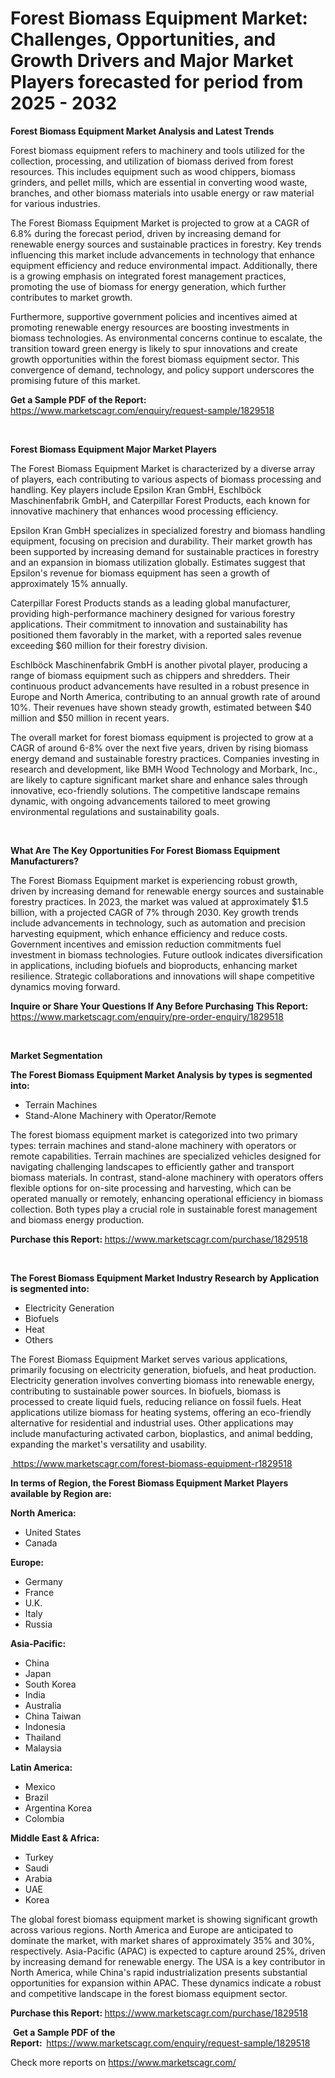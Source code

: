 <p><h1>Forest Biomass Equipment Market: Challenges, Opportunities, and Growth Drivers and Major Market Players forecasted for period from 2025 - 2032</h1></p><p><strong>Forest Biomass Equipment Market Analysis and Latest Trends</strong></p>
<p><p>Forest biomass equipment refers to machinery and tools utilized for the collection, processing, and utilization of biomass derived from forest resources. This includes equipment such as wood chippers, biomass grinders, and pellet mills, which are essential in converting wood waste, branches, and other biomass materials into usable energy or raw material for various industries. </p><p>The Forest Biomass Equipment Market is projected to grow at a CAGR of 6.8% during the forecast period, driven by increasing demand for renewable energy sources and sustainable practices in forestry. Key trends influencing this market include advancements in technology that enhance equipment efficiency and reduce environmental impact. Additionally, there is a growing emphasis on integrated forest management practices, promoting the use of biomass for energy generation, which further contributes to market growth. </p><p>Furthermore, supportive government policies and incentives aimed at promoting renewable energy resources are boosting investments in biomass technologies. As environmental concerns continue to escalate, the transition toward green energy is likely to spur innovations and create growth opportunities within the forest biomass equipment sector. This convergence of demand, technology, and policy support underscores the promising future of this market.</p></p>
<p><strong>Get a Sample PDF of the Report:&nbsp;</strong> <a href="https://www.marketscagr.com/enquiry/request-sample/1829518?utm_campaign=1869&utm_medium=2&utm_source=Github&utm_content=ia&utm_term=28022025&utm_id=forest-biomass-equipment">https://www.marketscagr.com/enquiry/request-sample/1829518</a></p>
<p>&nbsp;</p>
<p><strong>Forest Biomass Equipment Major Market Players</strong></p>
<p><p>The Forest Biomass Equipment Market is characterized by a diverse array of players, each contributing to various aspects of biomass processing and handling. Key players include Epsilon Kran GmbH, Eschlböck Maschinenfabrik GmbH, and Caterpillar Forest Products, each known for innovative machinery that enhances wood processing efficiency.</p><p>Epsilon Kran GmbH specializes in specialized forestry and biomass handling equipment, focusing on precision and durability. Their market growth has been supported by increasing demand for sustainable practices in forestry and an expansion in biomass utilization globally. Estimates suggest that Epsilon's revenue for biomass equipment has seen a growth of approximately 15% annually.</p><p>Caterpillar Forest Products stands as a leading global manufacturer, providing high-performance machinery designed for various forestry applications. Their commitment to innovation and sustainability has positioned them favorably in the market, with a reported sales revenue exceeding $60 million for their forestry division.</p><p>Eschlböck Maschinenfabrik GmbH is another pivotal player, producing a range of biomass equipment such as chippers and shredders. Their continuous product advancements have resulted in a robust presence in Europe and North America, contributing to an annual growth rate of around 10%. Their revenues have shown steady growth, estimated between $40 million and $50 million in recent years.</p><p>The overall market for forest biomass equipment is projected to grow at a CAGR of around 6-8% over the next five years, driven by rising biomass energy demand and sustainable forestry practices. Companies investing in research and development, like BMH Wood Technology and Morbark, Inc., are likely to capture significant market share and enhance sales through innovative, eco-friendly solutions. The competitive landscape remains dynamic, with ongoing advancements tailored to meet growing environmental regulations and sustainability goals.</p></p>
<p>&nbsp;</p>
<p><strong>What Are The Key Opportunities For Forest Biomass Equipment Manufacturers?</strong></p>
<p><p>The Forest Biomass Equipment market is experiencing robust growth, driven by increasing demand for renewable energy sources and sustainable forestry practices. In 2023, the market was valued at approximately $1.5 billion, with a projected CAGR of 7% through 2030. Key growth trends include advancements in technology, such as automation and precision harvesting equipment, which enhance efficiency and reduce costs. Government incentives and emission reduction commitments fuel investment in biomass technologies. Future outlook indicates diversification in applications, including biofuels and bioproducts, enhancing market resilience. Strategic collaborations and innovations will shape competitive dynamics moving forward.</p></p>
<p><strong>Inquire or Share Your Questions If Any Before Purchasing This Report:</strong> <a href="https://www.marketscagr.com/enquiry/pre-order-enquiry/1829518?utm_campaign=1869&utm_medium=2&utm_source=Github&utm_content=ia&utm_term=28022025&utm_id=forest-biomass-equipment">https://www.marketscagr.com/enquiry/pre-order-enquiry/1829518</a></p>
<p>&nbsp;</p>
<p><strong>Market Segmentation</strong></p>
<p><strong>The Forest Biomass Equipment Market Analysis by types is segmented into:</strong></p>
<p><ul><li>Terrain Machines</li><li>Stand-Alone Machinery with Operator/Remote</li></ul></p>
<p><p>The forest biomass equipment market is categorized into two primary types: terrain machines and stand-alone machinery with operators or remote capabilities. Terrain machines are specialized vehicles designed for navigating challenging landscapes to efficiently gather and transport biomass materials. In contrast, stand-alone machinery with operators offers flexible options for on-site processing and harvesting, which can be operated manually or remotely, enhancing operational efficiency in biomass collection. Both types play a crucial role in sustainable forest management and biomass energy production.</p></p>
<p><strong>Purchase this Report:&nbsp;</strong><a href="https://www.marketscagr.com/purchase/1829518?utm_campaign=1869&utm_medium=2&utm_source=Github&utm_content=ia&utm_term=28022025&utm_id=forest-biomass-equipment">https://www.marketscagr.com/purchase/1829518</a></p>
<p>&nbsp;</p>
<p><strong>The Forest Biomass Equipment Market Industry Research by Application is segmented into:</strong></p>
<p><ul><li>Electricity Generation</li><li>Biofuels</li><li>Heat</li><li>Others</li></ul></p>
<p><p>The Forest Biomass Equipment Market serves various applications, primarily focusing on electricity generation, biofuels, and heat production. Electricity generation involves converting biomass into renewable energy, contributing to sustainable power sources. In biofuels, biomass is processed to create liquid fuels, reducing reliance on fossil fuels. Heat applications utilize biomass for heating systems, offering an eco-friendly alternative for residential and industrial uses. Other applications may include manufacturing activated carbon, bioplastics, and animal bedding, expanding the market's versatility and usability.</p></p>
<p><a href="https://www.marketscagr.com/forest-biomass-equipment-r1829518?utm_campaign=1869&utm_medium=2&utm_source=Github&utm_content=ia&utm_term=28022025&utm_id=forest-biomass-equipment">&nbsp;https://www.marketscagr.com/forest-biomass-equipment-r1829518</a></p>
<p><strong>In terms of Region, the Forest Biomass Equipment Market Players available by Region are:</strong></p>
<p>
    <p> <strong> North America: </strong>
        <ul>
            <li>United States</li>
            <li>Canada</li>
        </ul>
        </p> 
    <p> <strong> Europe: </strong>
        <ul>
            <li>Germany</li>
            <li>France</li>
            <li>U.K.</li>
            <li>Italy</li>
            <li>Russia</li>
        </ul>
        </p> 
    <p> <strong> Asia-Pacific: </strong>
        <ul>
            <li>China</li>
            <li>Japan</li>
            <li>South Korea</li>
            <li>India</li>
            <li>Australia</li>
            <li>China Taiwan</li>
            <li>Indonesia</li>
            <li>Thailand</li>
            <li>Malaysia</li>
        </ul>
        </p> 
    <p> <strong> Latin America: </strong>
        <ul>
            <li>Mexico</li>
            <li>Brazil</li>
            <li>Argentina Korea</li>
            <li>Colombia</li>
        </ul>
        </p> 
    <p> <strong> Middle East & Africa: </strong>
        <ul>
            <li>Turkey</li>
            <li>Saudi</li>
            <li>Arabia</li>
            <li>UAE</li>
            <li>Korea</li>
        </ul>
    </p>
    </p>
<p><p>The global forest biomass equipment market is showing significant growth across various regions. North America and Europe are anticipated to dominate the market, with market shares of approximately 35% and 30%, respectively. Asia-Pacific (APAC) is expected to capture around 25%, driven by increasing demand for renewable energy. The USA is a key contributor in North America, while China's rapid industrialization presents substantial opportunities for expansion within APAC. These dynamics indicate a robust and competitive landscape in the forest biomass equipment sector.</p></p>
<p><strong>Purchase this Report: </strong><a href="https://www.marketscagr.com/purchase/1829518?utm_campaign=1869&utm_medium=2&utm_source=Github&utm_content=ia&utm_term=28022025&utm_id=forest-biomass-equipment">https://www.marketscagr.com/purchase/1829518</a></p>
<p>&nbsp;<strong>Get a Sample PDF of the Report:&nbsp;&nbsp;</strong><a href="https://www.marketscagr.com/enquiry/request-sample/1829518?utm_campaign=1869&utm_medium=2&utm_source=Github&utm_content=ia&utm_term=28022025&utm_id=forest-biomass-equipment">https://www.marketscagr.com/enquiry/request-sample/1829518</a></p>
<p><strong></strong></p>
<p>Check more reports on <a href="https://www.marketscagr.com/?utm_campaign=1869&utm_medium=2&utm_source=Github&utm_content=ia&utm_term=28022025&utm_id=forest-biomass-equipment">https://www.marketscagr.com/</a></p>